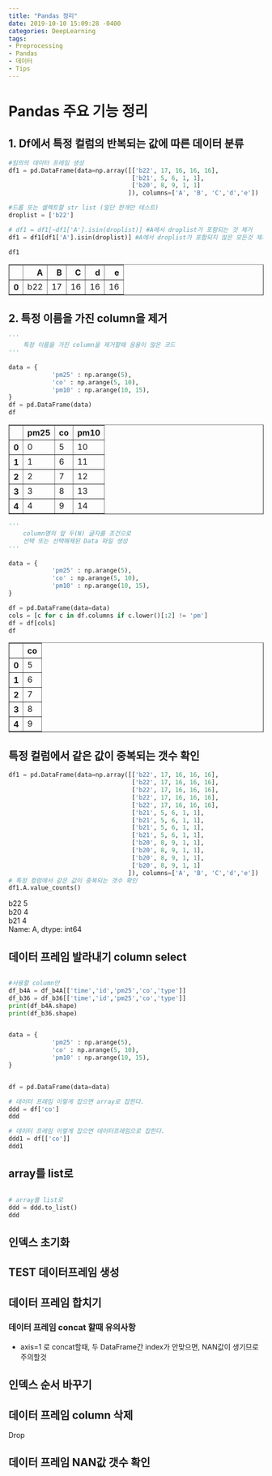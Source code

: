 ```yaml
---
title: "Pandas 정리"
date: 2019-10-10 15:09:28 -0400
categories: DeepLearning
tags:
- Preprocessing
- Pandas
- 데이터 
- Tips
---
```


# Pandas 주요 기능 정리
## 1. Df에서 특정 컬럼의 반복되는 값에 따른 데이터 분류

```python
#임의의 데이터 프레임 생성
df1 = pd.DataFrame(data=np.array([['b22', 17, 16, 16, 16], 
                                  ['b21', 5, 6, 1, 1], 
                                  ['b20', 8, 9, 1, 1]
                                 ]), columns=['A', 'B', 'C','d','e'])

#드롭 또는 셀렉트할 str list (일단 한개만 테스트)
droplist = ['b22']

# df1 = df1[~df1['A'].isin(droplist)] #A에서 droplist가 포함되는 것 제거
df1 = df1[df1['A'].isin(droplist)] #A에서 droplist가 포함되지 않은 모든것 제거

df1
```

<div>
<style scoped>
    .dataframe tbody tr th:only-of-type {
        vertical-align: middle;
    }

    .dataframe tbody tr th {
        vertical-align: top;
    }

    .dataframe thead th {
        text-align: right;
    }
</style>
<table border="1" class="dataframe">
  <thead>
    <tr style="text-align: right;">
      <th></th>
      <th>A</th>
      <th>B</th>
      <th>C</th>
      <th>d</th>
      <th>e</th>
    </tr>
  </thead>
  <tbody>
    <tr>
      <th>0</th>
      <td>b22</td>
      <td>17</td>
      <td>16</td>
      <td>16</td>
      <td>16</td>
    </tr>
  </tbody>
</table>
</div>



## 2. 특정 이름을 가진 column을 제거
```python
'''
    특정 이름을 가진 column을 제거할때 응용이 많은 코드
'''

data = {
            'pm25' : np.arange(5),
            'co' : np.arange(5, 10),
            'pm10' : np.arange(10, 15),
}
df = pd.DataFrame(data)
df
```

<div>
<style scoped>
    .dataframe tbody tr th:only-of-type {
        vertical-align: middle;
    }

    .dataframe tbody tr th {
        vertical-align: top;
    }

    .dataframe thead th {
        text-align: right;
    }
</style>
<table border="1" class="dataframe">
  <thead>
    <tr style="text-align: right;">
      <th></th>
      <th>pm25</th>
      <th>co</th>
      <th>pm10</th>
    </tr>
  </thead>
  <tbody>
    <tr>
      <th>0</th>
      <td>0</td>
      <td>5</td>
      <td>10</td>
    </tr>
    <tr>
      <th>1</th>
      <td>1</td>
      <td>6</td>
      <td>11</td>
    </tr>
    <tr>
      <th>2</th>
      <td>2</td>
      <td>7</td>
      <td>12</td>
    </tr>
    <tr>
      <th>3</th>
      <td>3</td>
      <td>8</td>
      <td>13</td>
    </tr>
    <tr>
      <th>4</th>
      <td>4</td>
      <td>9</td>
      <td>14</td>
    </tr>
  </tbody>
</table>
</div>


```python
'''
    column명의 앞 두(N) 글자를 조건으로 
    선택 또는 선택해제된 Data 파일 생성
'''

data = {
            'pm25' : np.arange(5),
            'co' : np.arange(5, 10),
            'pm10' : np.arange(10, 15),
}

df = pd.DataFrame(data=data)
cols = [c for c in df.columns if c.lower()[:2] != 'pm']
df = df[cols]
df
```


<div>
<style scoped>
    .dataframe tbody tr th:only-of-type {
        vertical-align: middle;
    }

    .dataframe tbody tr th {
        vertical-align: top;
    }

    .dataframe thead th {
        text-align: right;
    }
</style>
<table border="1" class="dataframe">
  <thead>
    <tr style="text-align: right;">
      <th></th>
      <th>co</th>
    </tr>
  </thead>
  <tbody>
    <tr>
      <th>0</th>
      <td>5</td>
    </tr>
    <tr>
      <th>1</th>
      <td>6</td>
    </tr>
    <tr>
      <th>2</th>
      <td>7</td>
    </tr>
    <tr>
      <th>3</th>
      <td>8</td>
    </tr>
    <tr>
      <th>4</th>
      <td>9</td>
    </tr>
  </tbody>
</table>
</div>




## 특정 컬럼에서 같은 값이 중복되는 갯수 확인
```python
df1 = pd.DataFrame(data=np.array([['b22', 17, 16, 16, 16],
                                  ['b22', 17, 16, 16, 16],
                                  ['b22', 17, 16, 16, 16],
                                  ['b22', 17, 16, 16, 16],
                                  ['b22', 17, 16, 16, 16],
                                  ['b21', 5, 6, 1, 1], 
                                  ['b21', 5, 6, 1, 1], 
                                  ['b21', 5, 6, 1, 1], 
                                  ['b21', 5, 6, 1, 1],                                   
                                  ['b20', 8, 9, 1, 1],
                                  ['b20', 8, 9, 1, 1],
                                  ['b20', 8, 9, 1, 1],
                                  ['b20', 8, 9, 1, 1]                                  
                                 ]), columns=['A', 'B', 'C','d','e'])
# 특정 컬럼에서 같은 값이 중복되는 갯수 확인
df1.A.value_counts()
```

  b22    5<br>
  b20    4<br>
  b21    4<br>
  Name: A, dtype: int64
  

## 데이터 프레임 발라내기 column select 
```python

#사용할 column만
df_b4A = df_b4A[['time','id','pm25','co','type']]
df_b36 = df_b36[['time','id','pm25','co','type']]
print(df_b4A.shape)
print(df_b36.shape)


data = {
            'pm25' : np.arange(5),
            'co' : np.arange(5, 10),
            'pm10' : np.arange(10, 15),
}


df = pd.DataFrame(data=data)

# 데이터 프레임 이렇게 잡으면 array로 잡힌다.
ddd = df['co']
ddd

# 데이터 프레임 이렇게 잡으면 데이터프레임으로 잡힌다.
ddd1 = df[['co']]
ddd1


```

## array를 list로 
```python

# array를 list로
ddd = ddd.to_list()
ddd

```

## 인덱스 초기화
## TEST 데이터프레임 생성
## 데이터 프레임 합치기
### 데이터 프레임 concat 할때 유의사항
  - axis=1 로 concat할때, 두 DataFrame간 index가 안맞으면, NAN값이 생기므로 주의할것
## 인덱스 순서 바꾸기
## 데이터 프레임 column 삭제
Drop
## 데이터 프레임 NAN값 갯수 확인

